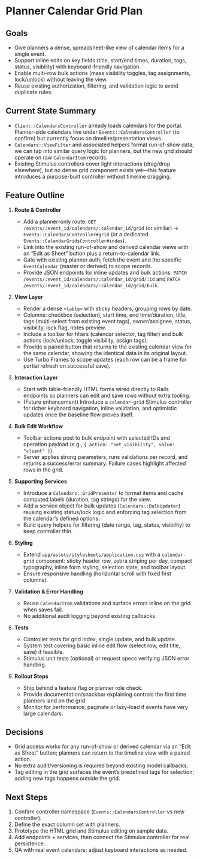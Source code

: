 # Planner Calendar Grid Plan

## Goals
- Give planners a dense, spreadsheet-like view of calendar items for a single event.
- Support inline edits on key fields (title, start/end times, duration, tags, status, visibility) with keyboard-friendly navigation.
- Enable multi-row bulk actions (mass visibility toggles, tag assignments, lock/unlock) without leaving the view.
- Reuse existing authorization, filtering, and validation logic to avoid duplicate rules.

## Current State Summary
- `Client::CalendarsController` already loads calendars for the portal. Planner-side calendars live under `Events::CalendarsController` (to confirm) but currently focus on timeline/presentation views.
- `Calendars::ViewFilter` and associated helpers format run-of-show data; we can tap into similar query logic for planners, but the new grid should operate on raw `CalendarItem` records.
- Existing Stimulus controllers cover light interactions (drag/drop elsewhere), but no dense grid component exists yet—this feature introduces a purpose-built controller without timeline dragging.

## Feature Outline
1. **Route & Controller**
   - Add a planner-only route: `GET /events/:event_id/calendars/:calendar_id/grid` (or similar) → `Events::CalendarsController#grid` (or a dedicated `Events::CalendarGridsController#index`).
   - Link into the existing run-of-show and derived calendar views with an “Edit as Sheet” button plus a return-to-calendar link.
   - Gate with existing planner auth; fetch the event and the specific `EventCalendar` (master or derived) to scope records.
   - Provide JSON endpoints for inline updates and bulk actions: `PATCH /events/:event_id/calendars/:calendar_id/grid/:id` and `PATCH /events/:event_id/calendars/:calendar_id/grid/bulk`.

2. **View Layer**
   - Render a dense `<table>` with sticky headers, grouping rows by date.
   - Columns: checkbox (selection), start time, end time/duration, title, tags (multi-select from existing event tags), owner/assignee, status, visibility, lock flag, notes preview.
   - Include a toolbar for filters (calendar selector, tag filter) and bulk actions (lock/unlock, toggle visibility, assign tags).
   - Provide a paired button that returns to the existing calendar view for the same calendar, showing the identical data in its original layout.
   - Use Turbo Frames to scope updates (each row can be a frame for partial refresh on successful save).

3. **Interaction Layer**
   - Start with table-friendly HTML forms wired directly to Rails endpoints so planners can edit and save rows without extra tooling.
   - (Future enhancement) Introduce a `calendar-grid` Stimulus controller for richer keyboard navigation, inline validation, and optimistic updates once the baseline flow proves itself.

4. **Bulk Edit Workflow**
   - Toolbar actions post to bulk endpoint with selected IDs and operation payload (e.g., `{ action: "set_visibility", value: "client" }`).
   - Server applies strong parameters, runs validations per record, and returns a success/error summary. Failure cases highlight affected rows in the grid.

5. **Supporting Services**
   - Introduce a `Calendars::GridPresenter` to format items and cache computed labels (duration, tag strings) for the view.
   - Add a service object for bulk updates (`Calendars::BulkUpdater`) reusing existing status/lock logic and enforcing tag selection from the calendar’s defined options.
   - Build query helpers for filtering (date range, tag, status, visibility) to keep controller thin.

6. **Styling**
   - Extend `app/assets/stylesheets/application.css` with a `calendar-grid` component: sticky header row, zebra striping per day, compact typography, inline form styling, selection state, and toolbar layout.
   - Ensure responsive handling (horizontal scroll with fixed first columns).

7. **Validation & Error Handling**
   - Reuse `CalendarItem` validations and surface errors inline on the grid when saves fail.
   - No additional audit logging beyond existing callbacks.

8. **Tests**
   - Controller tests for grid index, single update, and bulk update.
   - System test covering basic inline edit flow (select row, edit title, save) if feasible.
   - Stimulus unit tests (optional) or request specs verifying JSON error handling.

9. **Rollout Steps**
   - Ship behind a feature flag or planner role check.
   - Provide documentation/snackbar explaining controls the first time planners land on the grid.
   - Monitor for performance; paginate or lazy-load if events have very large calendars.

## Decisions
- Grid access works for any run-of-show or derived calendar via an “Edit as Sheet” button; planners can return to the timeline view with a paired action.
- No extra audit/versioning is required beyond existing model callbacks.
- Tag editing in the grid surfaces the event’s predefined tags for selection; adding new tags happens outside the grid.

## Next Steps
1. Confirm controller namespace (`Events::CalendarsController` vs new controller).
2. Define the exact column set with planners.
3. Prototype the HTML grid and Stimulus editing on sample data.
4. Add endpoints + services, then connect the Stimulus controller for real persistence.
5. QA with real event calendars; adjust keyboard interactions as needed.
